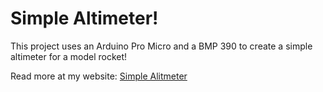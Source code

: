 # Simple Altimeter!

This project uses an Arduino Pro Micro and a BMP 390 to create a simple altimeter for a model rocket! 

Read more at my website: [Simple Alitmeter](https://cameronmakesrockets.com/arduino/simple-altimeter)
